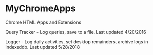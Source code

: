 # MyChromeApps
Chrome HTML Apps and Extensions

Query Tracker - Log queries, save to a file.
Last updated 4/20/2016

Logger - Log daily activities, set desktop remainders, archive logs in indexeddb.
Last updated 5/28/2018

